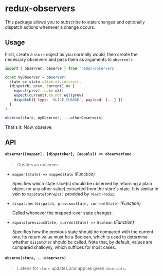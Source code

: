 # redux-observers
This package allows you to subscribe to state changes and optionally dispatch
actions whenever a change occurs.

## Usage
First, create a `store` object as you normally would, then create the necessary
observers and pass them as arguments to `observe()`:

```javascript
import { observer, observe } from 'redux-observers'

const myObserver = observer(
  state => state.slice.of.interest,
  (dispatch, prev, current) => {
    expect(prev).to.be.ok()
    expect(current).to.not.eql(prev)
    dispatch({ type: 'SLICE_CHANGE', payload: {...} })
  }
)

observe(store, myObserver, ...otherObservers)
```

That's it. Now, observe.

## API

#### `observer([mapper], [dispatcher], [equals]) => observerFunc`

> Creates an observer.

  - `mapper(state) => mappedState` *(Function)*

    Specifies which state slice(s) should be observed by returning a plain
    object (or any other value) extracted from the store's state. It is similar
    in vein to `mapStateToProps()` provided by `react-redux`.

  - `dispatcher(dispatch, previousState, currentState)` *(Function)*

    Called whenever the mapped-over state changes.

  - `equals(previousState, currentState) => Boolean` *(Function)*

    Specifies how the previous state should be compared with the current one. Its
    return value must be a Boolean, which is used to determine whether `dispatcher`
    should be called. Note that, by default, values are compared shallowly,
    which suffices for most cases.

####  `observe(store, ...observers)`

> Listens for `store` updates and applies given `observers`.
